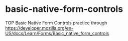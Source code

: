 # basic-native-form-controls
TOP Basic Native Form Controls practice through https://developer.mozilla.org/en-US/docs/Learn/Forms/Basic_native_form_controls
